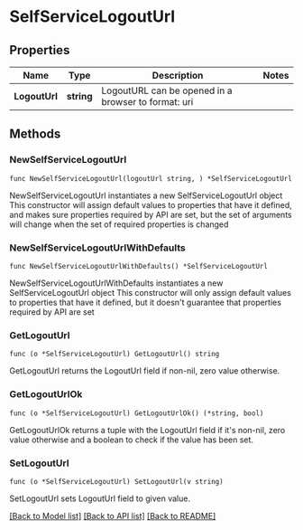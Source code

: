 # SelfServiceLogoutUrl

## Properties

Name | Type | Description | Notes
------------ | ------------- | ------------- | -------------
**LogoutUrl** | **string** | LogoutURL can be opened in a browser to  format: uri | 

## Methods

### NewSelfServiceLogoutUrl

`func NewSelfServiceLogoutUrl(logoutUrl string, ) *SelfServiceLogoutUrl`

NewSelfServiceLogoutUrl instantiates a new SelfServiceLogoutUrl object
This constructor will assign default values to properties that have it defined,
and makes sure properties required by API are set, but the set of arguments
will change when the set of required properties is changed

### NewSelfServiceLogoutUrlWithDefaults

`func NewSelfServiceLogoutUrlWithDefaults() *SelfServiceLogoutUrl`

NewSelfServiceLogoutUrlWithDefaults instantiates a new SelfServiceLogoutUrl object
This constructor will only assign default values to properties that have it defined,
but it doesn't guarantee that properties required by API are set

### GetLogoutUrl

`func (o *SelfServiceLogoutUrl) GetLogoutUrl() string`

GetLogoutUrl returns the LogoutUrl field if non-nil, zero value otherwise.

### GetLogoutUrlOk

`func (o *SelfServiceLogoutUrl) GetLogoutUrlOk() (*string, bool)`

GetLogoutUrlOk returns a tuple with the LogoutUrl field if it's non-nil, zero value otherwise
and a boolean to check if the value has been set.

### SetLogoutUrl

`func (o *SelfServiceLogoutUrl) SetLogoutUrl(v string)`

SetLogoutUrl sets LogoutUrl field to given value.



[[Back to Model list]](../README.md#documentation-for-models) [[Back to API list]](../README.md#documentation-for-api-endpoints) [[Back to README]](../README.md)


